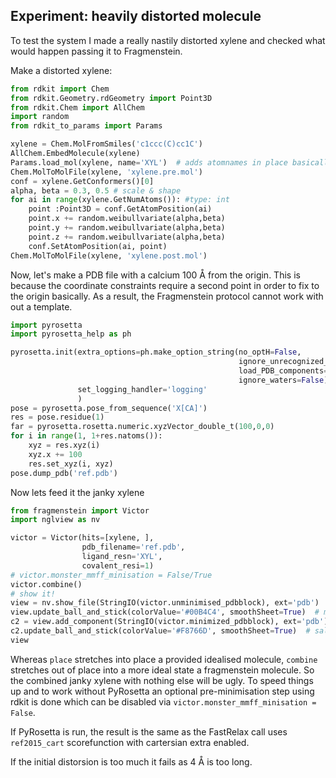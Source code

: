 ## Experiment: heavily distorted molecule

To test the system I made a really nastily distorted xylene and 
checked what would happen passing it to Fragmenstein.

Make a distorted xylene:

```python
from rdkit import Chem
from rdkit.Geometry.rdGeometry import Point3D
from rdkit.Chem import AllChem
import random
from rdkit_to_params import Params

xylene = Chem.MolFromSmiles('c1ccc(C)cc1C')
AllChem.EmbedMolecule(xylene)
Params.load_mol(xylene, name='XYL')  # adds atomnames in place basically
Chem.MolToMolFile(xylene, 'xylene.pre.mol')
conf = xylene.GetConformers()[0]
alpha, beta = 0.3, 0.5 # scale & shape
for ai in range(xylene.GetNumAtoms()): #type: int
    point :Point3D = conf.GetAtomPosition(ai)
    point.x += random.weibullvariate(alpha,beta)
    point.y += random.weibullvariate(alpha,beta)
    point.z += random.weibullvariate(alpha,beta)
    conf.SetAtomPosition(ai, point)
Chem.MolToMolFile(xylene, 'xylene.post.mol')
```

Now, let's make a PDB file with a calcium 100 Å from the origin.
This is because the coordinate constraints require a second point
in order to fix to the origin basically.
As a result, the Fragmenstein protocol cannot work with out a template.

```python
import pyrosetta
import pyrosetta_help as ph

pyrosetta.init(extra_options=ph.make_option_string(no_optH=False,
                                                   ignore_unrecognized_res=True,
                                                   load_PDB_components=False,
                                                   ignore_waters=False),
               set_logging_handler='logging'
               )
pose = pyrosetta.pose_from_sequence('X[CA]')
res = pose.residue(1)
far = pyrosetta.rosetta.numeric.xyzVector_double_t(100,0,0)
for i in range(1, 1+res.natoms()):
    xyz = res.xyz(i)
    xyz.x += 100
    res.set_xyz(i, xyz)
pose.dump_pdb('ref.pdb')
```

Now lets feed it the janky xylene

```python
from fragmenstein import Victor
import nglview as nv

victor = Victor(hits=[xylene, ],
                pdb_filename='ref.pdb',
                ligand_resn='XYL',
                covalent_resi=1)
# victor.monster_mmff_minisation = False/True
victor.combine()
# show it!
view = nv.show_file(StringIO(victor.unminimised_pdbblock), ext='pdb')
view.update_ball_and_stick(colorValue='#00B4C4', smoothSheet=True)  # mid-dark cyan
c2 = view.add_component(StringIO(victor.minimized_pdbblock), ext='pdb')
c2.update_ball_and_stick(colorValue='#F8766D', smoothSheet=True)  # salmon
view
```
Whereas `place` stretches into place a provided idealised molecule,
`combine` stretches out of place into a more ideal state a fragmenstein molecule.
So the combined janky xylene with nothing else will be ugly.
To speed things up and to work without PyRosetta
an optional pre-minimisation step using rdkit is done which
can be disabled via `victor.monster_mmff_minisation = False`.

If PyRosetta is run, the result is the same as the FastRelax call
uses `ref2015_cart` scorefunction with cartersian extra enabled.

If the initial distorsion is too much it fails as 4 Å is too long.